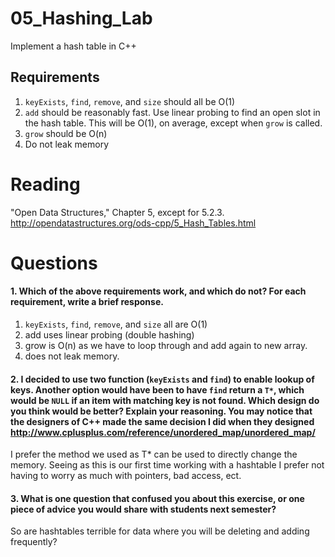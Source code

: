 05_Hashing_Lab
==============

Implement a hash table in C++

Requirements
------------

1. `keyExists`, `find`, `remove`, and `size` should all be O(1)
2. `add` should be reasonably fast. Use linear probing to find an open slot in the hash table. This will be O(1), on average, except when `grow` is called.
3. `grow` should be O(n)
4. Do not leak memory


Reading
=======
"Open Data Structures," Chapter 5, except for 5.2.3. http://opendatastructures.org/ods-cpp/5_Hash_Tables.html

Questions
=========

#### 1. Which of the above requirements work, and which do not? For each requirement, write a brief response.

1. `keyExists`, `find`, `remove`, and `size` all are O(1)
2. add uses linear probing (double hashing)
3. grow is O(n) as we have to loop through and add again to new array.
4. does not leak memory.

#### 2. I decided to use two function (`keyExists` and `find`) to enable lookup of keys. Another option would have been to have `find` return a `T*`, which would be `NULL` if an item with matching key is not found. Which design do you think would be better? Explain your reasoning. You may notice that the designers of C++ made the same decision I did when they designed http://www.cplusplus.com/reference/unordered_map/unordered_map/
I prefer the method we used as T* can be used to directly change the memory. Seeing as this is our first time working with a hashtable I prefer not having to worry as much with pointers, bad access, ect. 


#### 3. What is one question that confused you about this exercise, or one piece of advice you would share with students next semester?

So are hashtables terrible for data where you will be deleting and adding frequently?
